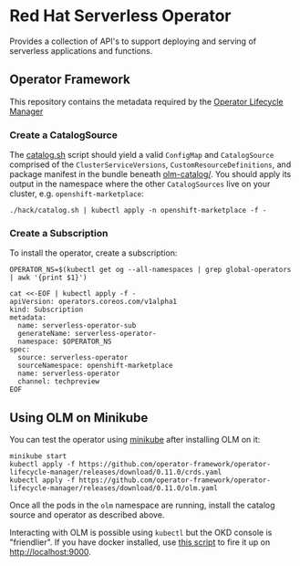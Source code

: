 # Red Hat Serverless Operator

Provides a collection of API's to support deploying and serving of
serverless applications and functions.

## Operator Framework

This repository contains the metadata required by the [Operator
Lifecycle
Manager](https://github.com/operator-framework/operator-lifecycle-manager)

### Create a CatalogSource

The [catalog.sh](hack/catalog.sh) script should yield a valid
`ConfigMap` and `CatalogSource` comprised of the
`ClusterServiceVersions`, `CustomResourceDefinitions`, and package
manifest in the bundle beneath [olm-catalog/](olm-catalog/). You
should apply its output in the namespace where the other
`CatalogSources` live on your cluster,
e.g. `openshift-marketplace`:

```
./hack/catalog.sh | kubectl apply -n openshift-marketplace -f -
```

### Create a Subscription

To install the operator, create a subscription:

```
OPERATOR_NS=$(kubectl get og --all-namespaces | grep global-operators | awk '{print $1}')

cat <<-EOF | kubectl apply -f -
apiVersion: operators.coreos.com/v1alpha1
kind: Subscription
metadata:
  name: serverless-operator-sub
  generateName: serverless-operator-
  namespace: $OPERATOR_NS
spec:
  source: serverless-operator
  sourceNamespace: openshift-marketplace
  name: serverless-operator
  channel: techpreview
EOF
```

## Using OLM on Minikube

You can test the operator using
[minikube](https://kubernetes.io/docs/setup/minikube/) after
installing OLM on it:

```
minikube start
kubectl apply -f https://github.com/operator-framework/operator-lifecycle-manager/releases/download/0.11.0/crds.yaml
kubectl apply -f https://github.com/operator-framework/operator-lifecycle-manager/releases/download/0.11.0/olm.yaml
```

Once all the pods in the `olm` namespace are running, install the
catalog source and operator as described above.

Interacting with OLM is possible using `kubectl` but the OKD console
is "friendlier". If you have docker installed, use [this
script](https://github.com/operator-framework/operator-lifecycle-manager/blob/master/scripts/run_console_local.sh)
to fire it up on <http://localhost:9000>.

